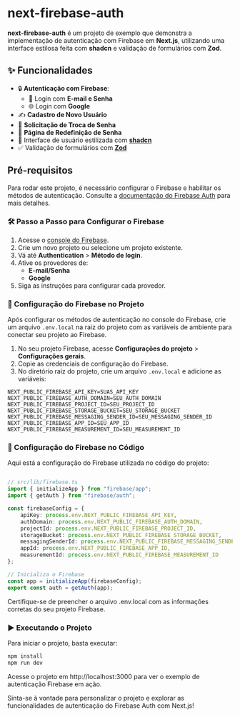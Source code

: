 # next-firebase-auth

**next-firebase-auth** é um projeto de exemplo que demonstra a implementação de autenticação com Firebase em **Next.js**, utilizando uma interface estilosa feita com **shadcn** e validação de formulários com **Zod**.

## ✨ Funcionalidades

- 🔒 **Autenticação com Firebase**:
    - 📨 Login com **E-mail e Senha**
    - 🌐 Login com **Google**
- ✍️ **Cadastro de Novo Usuário**
- 🔄 **Solicitação de Troca de Senha**
- 🔑 **Página de Redefinição de Senha**
- 🎨 Interface de usuário estilizada com **[shadcn](https://ui.shadcn.com/)**
- ✅ Validação de formulários com **[Zod](https://zod.dev/)**


## Pré-requisitos

Para rodar este projeto, é necessário configurar o Firebase e habilitar os métodos de autenticação. Consulte a [documentação do Firebase Auth](https://firebase.google.com/docs/auth?hl=pt-br) para mais detalhes.

### 🛠️ Passo a Passo para Configurar o Firebase

1. Acesse o [console do Firebase](https://console.firebase.google.com/).
2. Crie um novo projeto ou selecione um projeto existente.
3. Vá até **Authentication** > **Método de login**.
4. Ative os provedores de:
    - **E-mail/Senha**
    - **Google**
5. Siga as instruções para configurar cada provedor.

### 🔧 Configuração do Firebase no Projeto

Após configurar os métodos de autenticação no console do Firebase, crie um arquivo `.env.local` na raiz do projeto com as variáveis de ambiente para conectar seu projeto ao Firebase.

1. No seu projeto Firebase, acesse **Configurações do projeto** > **Configurações gerais**.
2. Copie as credenciais de configuração do Firebase.
3. No diretório raiz do projeto, crie um arquivo `.env.local` e adicione as variáveis:

```plaintext
NEXT_PUBLIC_FIREBASE_API_KEY=SUAS_API_KEY
NEXT_PUBLIC_FIREBASE_AUTH_DOMAIN=SEU_AUTH_DOMAIN
NEXT_PUBLIC_FIREBASE_PROJECT_ID=SEU_PROJECT_ID
NEXT_PUBLIC_FIREBASE_STORAGE_BUCKET=SEU_STORAGE_BUCKET
NEXT_PUBLIC_FIREBASE_MESSAGING_SENDER_ID=SEU_MESSAGING_SENDER_ID
NEXT_PUBLIC_FIREBASE_APP_ID=SEU_APP_ID
NEXT_PUBLIC_FIREBASE_MEASUREMENT_ID=SEU_MEASUREMENT_ID
```

### 📝 Configuração do Firebase no Código
Aqui está a configuração do Firebase utilizada no código do projeto:

```typescript

// src/lib/firebase.ts
import { initializeApp } from "firebase/app";
import { getAuth } from "firebase/auth";

const firebaseConfig = {
    apiKey: process.env.NEXT_PUBLIC_FIREBASE_API_KEY,
    authDomain: process.env.NEXT_PUBLIC_FIREBASE_AUTH_DOMAIN,
    projectId: process.env.NEXT_PUBLIC_FIREBASE_PROJECT_ID,
    storageBucket: process.env.NEXT_PUBLIC_FIREBASE_STORAGE_BUCKET,
    messagingSenderId: process.env.NEXT_PUBLIC_FIREBASE_MESSAGING_SENDER_ID,
    appId: process.env.NEXT_PUBLIC_FIREBASE_APP_ID,
    measurementId: process.env.NEXT_PUBLIC_FIREBASE_MEASUREMENT_ID
};

// Inicializa o Firebase
const app = initializeApp(firebaseConfig);
export const auth = getAuth(app);
```

Certifique-se de preencher o arquivo .env.local com as informações corretas do seu projeto Firebase.

### ▶️ Executando o Projeto
Para iniciar o projeto, basta executar:

```typescript
npm install
npm run dev
```

Acesse o projeto em http://localhost:3000 para ver o exemplo de autenticação Firebase em ação.

Sinta-se à vontade para personalizar o projeto e explorar as funcionalidades de autenticação do Firebase Auth com Next.js!